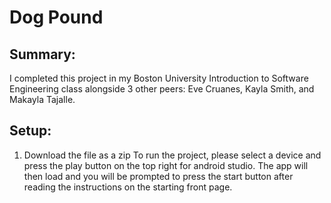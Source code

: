 # Dog Pound

## Summary:
I completed this project in my Boston University Introduction to Software Engineering class alongside 3 other peers: Eve Cruanes, Kayla Smith, and Makayla Tajalle.


## Setup:
1. Download the file as a zip
To run the project, please select a device and press the play button on the top right for android studio. The app will then load and you will be prompted to press the start button after reading the instructions on the starting front page. 
